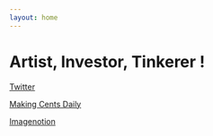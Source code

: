```yaml
---
layout: home
---
```


# Artist, Investor, Tinkerer ! 


[Twitter](https://twitter.com/home)

[Making Cents Daily](https://makingcentsdaily.substack.com/)

[Imagenotion](https://imagenotion.substack.com/)


